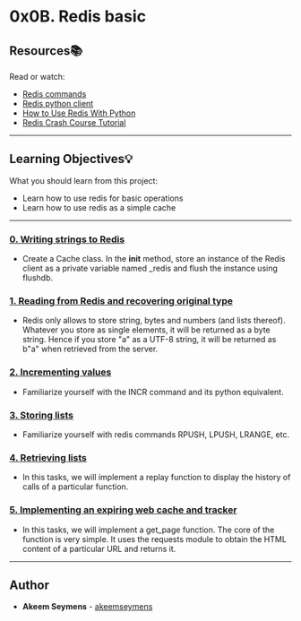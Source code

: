 # 0x0B. Redis basic

## Resources:books:
Read or watch:
* [Redis commands](https://intranet.hbtn.io/rltoken/0qcZavQp4AvukNY4BZVsew)
* [Redis python client](https://intranet.hbtn.io/rltoken/7Tx4uSKfPx9jFCwkCqECeg)
* [How to Use Redis With Python](https://intranet.hbtn.io/rltoken/KDF4GPwRipbMwBj4SI64PQ)
* [Redis Crash Course Tutorial](https://intranet.hbtn.io/rltoken/4GOanmqONPEgtQqrbUcEVw)

---
## Learning Objectives:bulb:
What you should learn from this project:
* Learn how to use redis for basic operations
* Learn how to use redis as a simple cache

---

### [0. Writing strings to Redis](./exercise.py)
* Create a Cache class. In the __init__ method, store an instance of the Redis client as a private variable named _redis and flush the instance using flushdb.


### [1. Reading from Redis and recovering original type](./exercise.py)
* Redis only allows to store string, bytes and numbers (and lists thereof). Whatever you store as single elements, it will be returned as a byte string. Hence if you store "a" as a UTF-8 string, it will be returned as b"a" when retrieved from the server.


### [2. Incrementing values](./exercise.py)
* Familiarize yourself with the INCR command and its python equivalent.


### [3. Storing lists](./exercise.py)
* Familiarize yourself with redis commands RPUSH, LPUSH, LRANGE, etc.


### [4. Retrieving lists](./exercise.py)
* In this tasks, we will implement a replay function to display the history of calls of a particular function.


### [5. Implementing an expiring web cache and tracker](./web.py)
* In this tasks, we will implement a get_page function. The core of the function is very simple. It uses the requests module to obtain the HTML content of a particular URL and returns it.

---

## Author
* **Akeem Seymens** - [akeemseymens](github.com/akeemseymens)